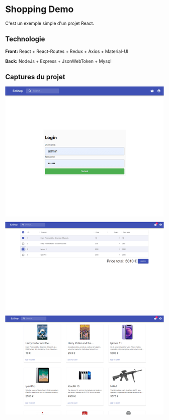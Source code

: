 # Shopping Demo

C'est un exemple simple d'un projet React.

## Technologie
**Front:** React + React-Routes + Redux + Axios + Material-UI

**Back:**  NodeJs + Express + JsonWebToken + Mysql

## Captures du projet

![](https://raw.githubusercontent.com/zihaoz96/Images/main/myBlog/project/login.png?raw=true)

![](https://raw.githubusercontent.com/zihaoz96/Images/main/myBlog/project/pannier.png?raw=true)

![](https://raw.githubusercontent.com/zihaoz96/Images/main/myBlog/project/products.png?raw=true)

